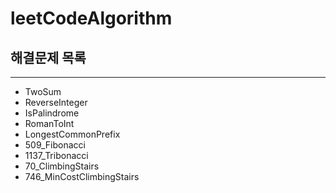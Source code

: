 # leetCodeAlgorithm

## 해결문제 목록 
***
* TwoSum
* ReverseInteger
* IsPalindrome
* RomanToInt
* LongestCommonPrefix
* 509_Fibonacci
* 1137_Tribonacci
* 70_ClimbingStairs
* 746_MinCostClimbingStairs

